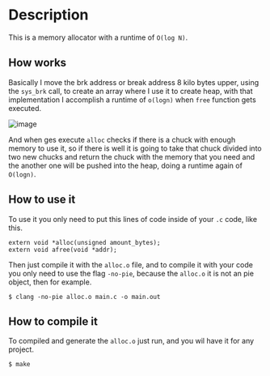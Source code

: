 # Description
This is a memory allocator with a runtime of `O(log N)`.
## How works
Basically I move the brk address or break address 8 kilo bytes upper, using the `sys_brk` call, to create an array where I use it to create heap, with that implementation I accomplish a runtime of `o(logn)` when `free` function gets executed. 

![image](https://user-images.githubusercontent.com/66882463/173128530-09573e90-8fdf-4c30-b51a-b51fa179ea8a.png)

And when ges execute `alloc` checks if there is a chuck with enough memory to use it, so if there is well it is going to take that chuck divided into two new chucks and return the chuck with the memory that you need and the another one will be pushed into the heap, doing a runtime again of `O(logn)`.
## How to use it
To use it you only need to put this lines of code inside of your `.c` code, like this.
```
extern void *alloc(unsigned amount_bytes);
extern void afree(void *addr);
```
Then just compile it with the `alloc.o` file, and to compile it with your code you only need to use the flag `-no-pie`, because the `alloc.o` it is not an pie object, then for example.
```
$ clang -no-pie alloc.o main.c -o main.out
```
## How to compile it
To compiled and generate the `alloc.o` just run, and you wil have it for any project.
```
$ make
```
